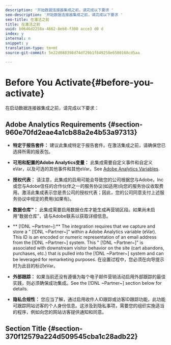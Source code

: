 ```yaml
---
description: '开始数据连接器集成之前，请完成以下要求 '
seo-description: '开始数据连接器集成之前，请完成以下要求 '
seo-title: 在激活之前
title: 在激活之前
uuid: b0646d2258a-4662-8eb8-f300 acce3 d0 d
index: y
internal: n
snippet: y
translation-type: tm+mt
source-git-commit: 5e22d080398d74df29b1f849258e6500168cd5aa

---
```



# Before You Activate{#before-you-activate}

在启动数据连接器集成之前，请完成以下要求：

## Adobe Analytics Requirements {#section-960e70fd2eae4a1cb88a2e4b53a97313}

* **特定于报告套件：** 建议此集成特定于报告套件。在激活集成之前，请确保您已选择所需的报表包。
* **可用和配置的Adobe Analytics变量：** 此集成需要自定义事件和自定义eVar，以及可选的其他事件和其他eVar。See [Adobe Analytics Variables](../../aprimo-overview/aprimo-requirements/aprimo-variables.md#concept-8ebd2bde4a1c4b0aad2987e050ffbbfc).

* **授权代表：** 请注意，此集成的启用可能会导致您的公司根据您与Adobe，Inc或您与Adobe信任的合作伙伴之一的服务协议(如适用)向您的服务协议收取费用。激活此集成表示您是贵公司的授权代表；因此，您的公司同意支付上述服务协议中规定的费用(如果有)。
* **数据仓库™：** 此集成需要启用数据仓库才能生成再营销区段。如果尚未启用“数据仓库”，请与Adobe联系以获取详细信息。
* ** [!DNL ~Partner~]:** The integration requires that we capture and store a " [!DNL ~Partner~]" within a Adobe Analytics variable (eVar). This ID is an encoded or numeric representation of an email address from the [!DNL ~Partner~] system. This " [!DNL ~Partner~]" is associated with downstream visitor behavior on the site (cart abandons, purchases, etc.) that is pulled into the [!DNL ~Partner~] system and can be leveraged for remarketing purposes. 在设置过程中，您必须在向导提示时为此目的标识eVar。
* **外部跟踪：** 如果当前还没有遵循为每个电子邮件营销活动启用外部跟踪的最佳实践，则必须确保成功集成。See the [!DNL ~Partner~] section below for details.
* **隐私合规性：** 您应当了解，通过启用收件人ID跟踪或访客ID跟踪功能，此功能可跟踪网站访客的个人身份信息。这涉及到隐私事项，需要您的组织实施适当的程序，例如向您的网站访客提供通知和同意。

## Section Title {#section-370f12579a224d509545cba1c28adb22}

